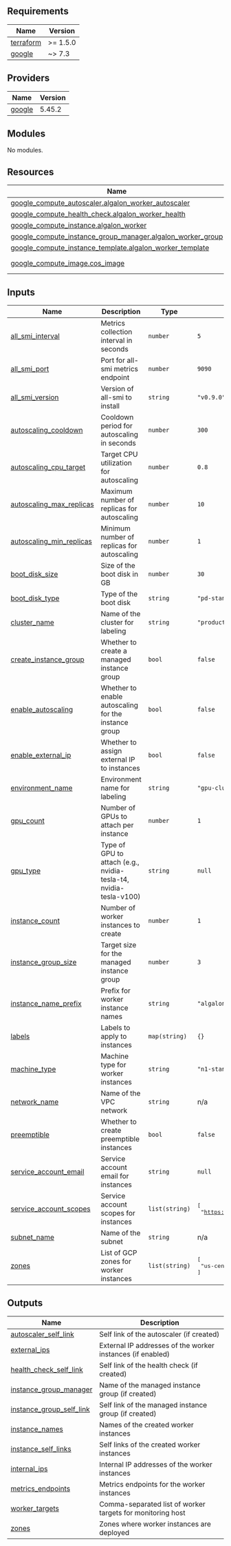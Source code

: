 <!-- BEGIN_TF_DOCS -->
## Requirements

| Name | Version |
|------|---------|
| <a name="requirement_terraform"></a> [terraform](#requirement\_terraform) | >= 1.5.0 |
| <a name="requirement_google"></a> [google](#requirement\_google) | ~> 7.3 |

## Providers

| Name | Version |
|------|---------|
| <a name="provider_google"></a> [google](#provider\_google) | 5.45.2 |

## Modules

No modules.

## Resources

| Name | Type |
|------|------|
| [google_compute_autoscaler.algalon_worker_autoscaler](https://registry.terraform.io/providers/hashicorp/google/latest/docs/resources/compute_autoscaler) | resource |
| [google_compute_health_check.algalon_worker_health](https://registry.terraform.io/providers/hashicorp/google/latest/docs/resources/compute_health_check) | resource |
| [google_compute_instance.algalon_worker](https://registry.terraform.io/providers/hashicorp/google/latest/docs/resources/compute_instance) | resource |
| [google_compute_instance_group_manager.algalon_worker_group](https://registry.terraform.io/providers/hashicorp/google/latest/docs/resources/compute_instance_group_manager) | resource |
| [google_compute_instance_template.algalon_worker_template](https://registry.terraform.io/providers/hashicorp/google/latest/docs/resources/compute_instance_template) | resource |
| [google_compute_image.cos_image](https://registry.terraform.io/providers/hashicorp/google/latest/docs/data-sources/compute_image) | data source |

## Inputs

| Name | Description | Type | Default | Required |
|------|-------------|------|---------|:--------:|
| <a name="input_all_smi_interval"></a> [all\_smi\_interval](#input\_all\_smi\_interval) | Metrics collection interval in seconds | `number` | `5` | no |
| <a name="input_all_smi_port"></a> [all\_smi\_port](#input\_all\_smi\_port) | Port for all-smi metrics endpoint | `number` | `9090` | no |
| <a name="input_all_smi_version"></a> [all\_smi\_version](#input\_all\_smi\_version) | Version of all-smi to install | `string` | `"v0.9.0"` | no |
| <a name="input_autoscaling_cooldown"></a> [autoscaling\_cooldown](#input\_autoscaling\_cooldown) | Cooldown period for autoscaling in seconds | `number` | `300` | no |
| <a name="input_autoscaling_cpu_target"></a> [autoscaling\_cpu\_target](#input\_autoscaling\_cpu\_target) | Target CPU utilization for autoscaling | `number` | `0.8` | no |
| <a name="input_autoscaling_max_replicas"></a> [autoscaling\_max\_replicas](#input\_autoscaling\_max\_replicas) | Maximum number of replicas for autoscaling | `number` | `10` | no |
| <a name="input_autoscaling_min_replicas"></a> [autoscaling\_min\_replicas](#input\_autoscaling\_min\_replicas) | Minimum number of replicas for autoscaling | `number` | `1` | no |
| <a name="input_boot_disk_size"></a> [boot\_disk\_size](#input\_boot\_disk\_size) | Size of the boot disk in GB | `number` | `30` | no |
| <a name="input_boot_disk_type"></a> [boot\_disk\_type](#input\_boot\_disk\_type) | Type of the boot disk | `string` | `"pd-standard"` | no |
| <a name="input_cluster_name"></a> [cluster\_name](#input\_cluster\_name) | Name of the cluster for labeling | `string` | `"production"` | no |
| <a name="input_create_instance_group"></a> [create\_instance\_group](#input\_create\_instance\_group) | Whether to create a managed instance group | `bool` | `false` | no |
| <a name="input_enable_autoscaling"></a> [enable\_autoscaling](#input\_enable\_autoscaling) | Whether to enable autoscaling for the instance group | `bool` | `false` | no |
| <a name="input_enable_external_ip"></a> [enable\_external\_ip](#input\_enable\_external\_ip) | Whether to assign external IP to instances | `bool` | `false` | no |
| <a name="input_environment_name"></a> [environment\_name](#input\_environment\_name) | Environment name for labeling | `string` | `"gpu-cluster"` | no |
| <a name="input_gpu_count"></a> [gpu\_count](#input\_gpu\_count) | Number of GPUs to attach per instance | `number` | `1` | no |
| <a name="input_gpu_type"></a> [gpu\_type](#input\_gpu\_type) | Type of GPU to attach (e.g., nvidia-tesla-t4, nvidia-tesla-v100) | `string` | `null` | no |
| <a name="input_instance_count"></a> [instance\_count](#input\_instance\_count) | Number of worker instances to create | `number` | `1` | no |
| <a name="input_instance_group_size"></a> [instance\_group\_size](#input\_instance\_group\_size) | Target size for the managed instance group | `number` | `3` | no |
| <a name="input_instance_name_prefix"></a> [instance\_name\_prefix](#input\_instance\_name\_prefix) | Prefix for worker instance names | `string` | `"algalon-worker"` | no |
| <a name="input_labels"></a> [labels](#input\_labels) | Labels to apply to instances | `map(string)` | `{}` | no |
| <a name="input_machine_type"></a> [machine\_type](#input\_machine\_type) | Machine type for worker instances | `string` | `"n1-standard-1"` | no |
| <a name="input_network_name"></a> [network\_name](#input\_network\_name) | Name of the VPC network | `string` | n/a | yes |
| <a name="input_preemptible"></a> [preemptible](#input\_preemptible) | Whether to create preemptible instances | `bool` | `false` | no |
| <a name="input_service_account_email"></a> [service\_account\_email](#input\_service\_account\_email) | Service account email for instances | `string` | `null` | no |
| <a name="input_service_account_scopes"></a> [service\_account\_scopes](#input\_service\_account\_scopes) | Service account scopes for instances | `list(string)` | <pre>[<br/>  "https://www.googleapis.com/auth/cloud-platform"<br/>]</pre> | no |
| <a name="input_subnet_name"></a> [subnet\_name](#input\_subnet\_name) | Name of the subnet | `string` | n/a | yes |
| <a name="input_zones"></a> [zones](#input\_zones) | List of GCP zones for worker instances | `list(string)` | <pre>[<br/>  "us-central1-a"<br/>]</pre> | no |

## Outputs

| Name | Description |
|------|-------------|
| <a name="output_autoscaler_self_link"></a> [autoscaler\_self\_link](#output\_autoscaler\_self\_link) | Self link of the autoscaler (if created) |
| <a name="output_external_ips"></a> [external\_ips](#output\_external\_ips) | External IP addresses of the worker instances (if enabled) |
| <a name="output_health_check_self_link"></a> [health\_check\_self\_link](#output\_health\_check\_self\_link) | Self link of the health check (if created) |
| <a name="output_instance_group_manager"></a> [instance\_group\_manager](#output\_instance\_group\_manager) | Name of the managed instance group (if created) |
| <a name="output_instance_group_self_link"></a> [instance\_group\_self\_link](#output\_instance\_group\_self\_link) | Self link of the managed instance group (if created) |
| <a name="output_instance_names"></a> [instance\_names](#output\_instance\_names) | Names of the created worker instances |
| <a name="output_instance_self_links"></a> [instance\_self\_links](#output\_instance\_self\_links) | Self links of the created worker instances |
| <a name="output_internal_ips"></a> [internal\_ips](#output\_internal\_ips) | Internal IP addresses of the worker instances |
| <a name="output_metrics_endpoints"></a> [metrics\_endpoints](#output\_metrics\_endpoints) | Metrics endpoints for the worker instances |
| <a name="output_worker_targets"></a> [worker\_targets](#output\_worker\_targets) | Comma-separated list of worker targets for monitoring host |
| <a name="output_zones"></a> [zones](#output\_zones) | Zones where worker instances are deployed |
<!-- END_TF_DOCS -->